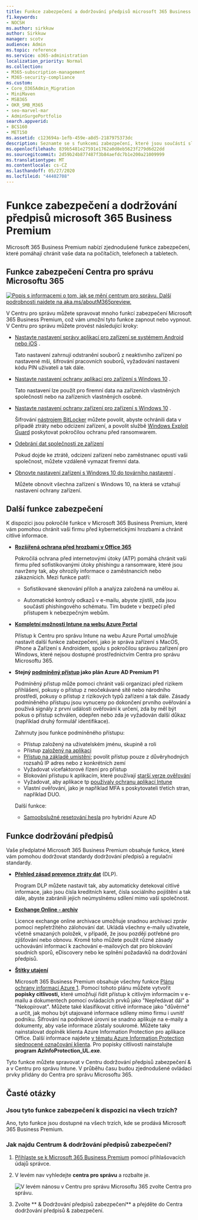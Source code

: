 ```yaml
---
title: Funkce zabezpečení a dodržování předpisů microsoft 365 Business Premium
f1.keywords:
- NOCSH
ms.author: sirkkuw
author: Sirkkuw
manager: scotv
audience: Admin
ms.topic: reference
ms.service: o365-administration
localization_priority: Normal
ms.collection:
- M365-subscription-management
- M365-security-compliance
ms.custom:
- Core_O365Admin_Migration
- MiniMaven
- MSB365
- OKR_SMB_M365
- seo-marvel-mar
- AdminSurgePortfolio
search.appverid:
- BCS160
- MET150
ms.assetid: c123694a-1efb-459e-a8d5-2187975373dc
description: Seznamte se s funkcemi zabezpečení, které jsou součástí služby Microsoft 365 Business Premium a pomáhají chránit vaše data na počítačích, telefonech a tabletech.
ms.openlocfilehash: 839b5481e27591e1762a0d8eb5623f279d6d22dd
ms.sourcegitcommit: 2d59b24b877487f3b84aefdc7b1e200a21009999
ms.translationtype: MT
ms.contentlocale: cs-CZ
ms.lasthandoff: 05/27/2020
ms.locfileid: "44402708"
---
```

# <a name="microsoft-365-business-premium-security-and-compliance-features"></a>Funkce zabezpečení a dodržování předpisů microsoft 365 Business Premium

Microsoft 365 Business Premium nabízí zjednodušené funkce zabezpečení, které pomáhají chránit vaše data na počítačích, telefonech a tabletech.
    
## <a name="microsoft-365-admin-center-security-features"></a>Funkce zabezpečení Centra pro správu Microsoftu 365

[![Popis s informacemi o tom, jak se mění centrum pro správu. Další podrobnosti najdete na aka.ms/aboutM365preview.](../media/m365admincenterchanging.png)](https://docs.microsoft.com/office365/admin/microsoft-365-admin-center-preview)

V Centru pro správu můžete spravovat mnoho funkcí zabezpečení Microsoft 365 Business Premium, což vám umožní tyto funkce zapnout nebo vypnout. V Centru pro správu můžete provést následující kroky:
  
- [Nastavte nastavení správy aplikací pro zařízení se systémem Android nebo iOS](app-protection-settings-for-android-and-ios.md) . 
    
    Tato nastavení zahrnují odstranění souborů z neaktivního zařízení po nastavené mši, šifrování pracovních souborů, vyžadování nastavení kódu PIN uživateli a tak dále.
    
- [Nastavte nastavení ochrany aplikací pro zařízení s Windows 10](protection-settings-for-windows-10-devices.md) . 
    
    Tato nastavení lze použít pro firemní data na zařízeních vlastněných společností nebo na zařízeních vlastněných osobně.
    
- [Nastavte nastavení ochrany zařízení pro zařízení s Windows 10](protection-settings-for-windows-10-pcs.md) . 
    
    Šifrování [nástrojem BitLocker](https://go.microsoft.com/fwlink/p/?linkid=871405) můžete povolit, abyste ochránili data v případě ztráty nebo odcizení zařízení, a povolit službě [Windows Exploit Guard](https://docs.microsoft.com/windows/security/threat-protection/microsoft-defender-atp/enable-exploit-protection) poskytovat pokročilou ochranu před ransomwarem. 
    
- [Odebrání dat společnosti ze zařízení](remove-company-data.md)
    
    Pokud dojde ke ztrátě, odcizení zařízení nebo zaměstnanec opustí vaši společnost, můžete vzdáleně vymazat firemní data.
    
- [Obnovte nastavení zařízení s Windows 10 do továrního nastavení](reset-devices-to-factory-settings.md) . 
    
    Můžete obnovit všechna zařízení s Windows 10, na která se vztahují nastavení ochrany zařízení.
    
## <a name="additional-security-features"></a>Další funkce zabezpečení 

K dispozici jsou pokročilé funkce v Microsoft 365 Business Premium, které vám pomohou chránit vaši firmu před kybernetickými hrozbami a chránit citlivé informace.
  
- **[Rozšířená ochrana před hrozbami v Office 365](https://docs.microsoft.com/microsoft-365/security/office-365-security/office-365-atp)**
    
    Pokročilá ochrana před internetovými útoky (ATP) pomáhá chránit vaši firmu před sofistikovanými útoky phishingu a ransomware, které jsou navrženy tak, aby ohrozily informace o zaměstnancích nebo zákaznících. Mezi funkce patří:
    
  - Sofistikované skenování příloh a analýza založená na umělou ai.
    
  - Automatické kontroly odkazů v e-mailu, abyste zjistili, zda jsou součástí phishingového schématu. Tím budete v bezpečí před přístupem k nebezpečným webům.

- **[Kompletní možnosti Intune na webu Azure Portal](https://go.microsoft.com/fwlink/p/?linkid=871403)**
    
    Přístup k Centru pro správu Intune na webu Azure Portal umožňuje nastavit další funkce zabezpečení, jako je správa zařízení s MacOS, iPhone a Zařízení s Androidem, spolu s pokročilou správou zařízení pro Windows, které nejsou dostupné prostřednictvím Centra pro správu Microsoftu 365.
- **Stejný [podmíněný přístup](https://docs.microsoft.com/azure/active-directory/conditional-access/overview) jako plán Azure AD Premium P1**


    Podmíněný přístup může pomoci chránit vaši organizaci před rizikem přihlášení, pokusy o přístup z neočekávané sítě nebo národního prostředí, pokusy o přístup z rizikových typů zařízení a tak dále. Zásady podmíněného přístupu jsou vynuceny po dokončení prvního ověřování a používá signály z první události ověřování k určení, zda by měl být pokus o přístup schválen, odepřen nebo zda je vyžadován další důkaz (například druhý formulář identifikace).

    Zahrnuty jsou funkce podmíněného přístupu:

    - Přístup založený na uživatelském jménu, skupině a roli
    - Přístup [založený na aplikaci](https://docs.microsoft.com/azure/active-directory/conditional-access/app-based-conditional-access) 
    - [Přístup na základě umístění](https://docs.microsoft.com/azure/active-directory/authentication/howto-registration-mfa-sspr-combined#conditional-access-policies-for-combined-registration);  povolit přístup pouze z důvěryhodných rozsahů IP adres nebo z konkrétních zemí 
    - Vyžadovat vícefaktorové řízení pro přístup
    - Blokování přístupu k aplikacím, které používají [starší verze ověřování](https://docs.microsoft.com/azure/active-directory/conditional-access/block-legacy-authentication)
    - Vyžadovat, aby aplikace tp [používaly ochranu aplikací Intune](https://docs.microsoft.com/azure/active-directory/conditional-access/app-protection-based-conditional-access)
    - Vlastní ověřování, jako je například MFA s poskytovateli třetích stran, například DUO.
   
    Další funkce:
    - [Samoobslužné resetování hesla](https://docs.microsoft.com/azure/active-directory/authentication/concept-sspr-customization) pro hybridní Azure AD
    
## <a name="compliance-features"></a>Funkce dodržování předpisů

Vaše předplatné Microsoft 365 Business Premium obsahuje funkce, které vám pomohou dodržovat standardy dodržování předpisů a regulační standardy.

- **[Přehled zásad prevence ztráty dat](https://docs.microsoft.com/microsoft-365/compliance/data-loss-prevention-policies)** (DLP). 
    
    Program DLP můžete nastavit tak, aby automaticky detekoval citlivé informace, jako jsou čísla kreditních karet, čísla sociálního pojištění a tak dále, abyste zabránili jejich neúmyslnému sdílení mimo vaši společnost.
    
- **[Exchange Online - archiv](https://products.office.com/exchange/microsoft-exchange-online-archiving-email)**
    
    Licence exchange online archivace umožňuje snadnou archivaci zpráv pomocí nepřetržitého zálohování dat. Ukládá všechny e-maily uživatele, včetně smazaných položek, v případě, že jsou později potřebné pro zjišťování nebo obnovu. Kromě toho můžete použít různé zásady uchovávání informací k zachování e-mailových dat pro blokování soudních sporů, eDiscovery nebo ke splnění požadavků na dodržování předpisů.
    
- **[Štítky utajení](https://docs.microsoft.com/microsoft-365/compliance/sensitivity-labels)**

   Microsoft 365 Business Premium obsahuje všechny funkce [Plánu ochrany informací Azure 1](https://go.microsoft.com/fwlink/p/?linkid=871407). Pomocí tohoto plánu můžete vytvořit **popisky citlivosti,** které umožňují řídit přístup k citlivým informacím v e-mailu a dokumentech pomocí ovládacích prvků jako "Nepředávat dál" a "Nekopírovat". Můžete také klasifikovat citlivé informace jako "důvěrné" a určit, jak mohou být utajované informace sdíleny mimo firmu i uvnitř podniku. Šifrování na podnikové úrovni se snadno aplikuje na e-maily a dokumenty, aby vaše informace zůstaly soukromé. Můžete taky nainstalovat doplněk klienta Azure Information Protection pro aplikace Office. Další informace najdete [v tématu Azure Information Protection sjednocené označování klienta](https://docs.microsoft.com/azure/information-protection/rms-client/unifiedlabelingclient-version-release-history). Pro popisky citlivosti nainstalujte **program AzInfoProtection_UL.exe**.

Tyto funkce můžete spravovat v Centru dodržování předpisů zabezpečení &amp; a v Centru pro správu Intune. V průběhu času budou zjednodušené ovládací prvky přidány do Centra pro správu Microsoftu 365.
  
    
## <a name="faq"></a>Časté otázky

 ### <a name="are-these-security-features-available-in-all-markets"></a>Jsou tyto funkce zabezpečení k dispozici na všech trzích?
  
Ano, tyto funkce jsou dostupné na všech trzích, kde se prodává Microsoft 365 Business Premium.
  
### <a name="how-do-i-find-the-security-amp-compliance-center"></a>Jak najdu Centrum &amp; dodržování předpisů zabezpečení?
  
1. [Přihlaste se k Microsoft 365 Business Premium](https://portal.microsoft.com/) pomocí přihlašovacích údajů správce. 
    
2. V levém nav vyhledejte **centra pro správu** a rozbalte je. 
    
    ![V levém nánosu v Centru pro správu Microsoftu 365 zvolte Centra pro správu.](../media/fa4484f8-c637-45fd-a7bd-bdb3abfd6c03.png)
  
3. Zvolte ** &amp; Dodržování předpisů zabezpečení** a přejděte do Centra dodržování předpisů &amp; zabezpečení.
